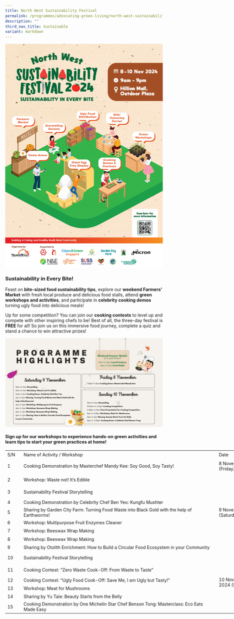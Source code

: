 ```yaml
---
title: North West Sustainability Festival
permalink: /programmes/advocating-green-living/north-west-sustainability-festival/
description: ""
third_nav_title: Sustainable
variant: markdown
---
```

![](/images/Sust_Fest_2024_Poster.jpg)
### **Sustainability in Every Bite!**

Feast on **bite-sized food sustainability tips**, explore our **weekend Farmers’ Market** with fresh local produce and delicious food stalls, attend **green workshops and activities**, and participate in **celebrity cooking demos** turning ugly food into delicious meals! 

Up for some competition? You can join our **cooking contests** to level up and compete with other inspiring chefs to be! Best of all, the three-day festival is **FREE** for all! So join us on this immersive food journey, complete a quiz and stand a chance to win attractive prizes! 

![](/images/Sust_Fest_Schedule_v2.jpg)

#### **Sign up for our workshops to experience hands-on green activities and learn tips to start your green practices at home!**

<table style="border-collapse:collapse;width:986pt" width="1315"><colgroup><col style="width:30pt" width="40"><col style="width:523pt" width="697"><col span="2" style="width:104pt" width="139"><col style="width:225pt" width="300"></colgroup><tbody><tr style="height:15.75pt" height="21"><td style="width:30pt;height:15.75pt" class="xl17" height="21" width="40">S/N</td><td style="width:523pt" class="xl18" width="697">Name of Activity / Workshop</td><td style="width:104pt" class="xl17" width="139">Date</td><td style="width:104pt" class="xl17" width="139">Date &amp; Time</td><td style="width:225pt" class="xl19" width="300">Sign Up</td></tr><tr style="height:15.75pt" height="21"><td style="width:30pt;height:31.5pt" class="xl55" height="42" width="40" rowspan="2">1</td><td style="width:523pt;height:31.5pt" class="xl57" height="42" width="697" rowspan="2">Cooking Demonstration by Masterchef Mandy Kee: Soy Good, Soy Tasty!</td><td style="width:104pt;height:31.5pt" class="xl52" height="42" width="139" rowspan="2">8 November 2024 (Friday)</td><td style="width:104pt;height:31.5pt" class="xl47" height="42" width="139" rowspan="2">7.30pm – 9.00pm</td><td style="width:225pt;height:31.5pt" class="xl49" height="42" width="300" rowspan="2"><a href="https://go.gov.sg/cookingdemo-chefmandykee">https://go.gov.sg/cookingdemo-chefmandykee</a></td></tr><tr style="height:15.75pt" height="21"></tr><tr style="height:15.75pt" height="21"><td style="height:15.75pt" class="xl21" height="21">2</td><td class="xl22">Workshop: Waste not! It’s Edible</td><td style="width:104pt;height:126.0pt" class="xl52" height="168" width="139" rowspan="8">9 November 2024 (Saturday)</td><td class="xl23">10.00am – 11.00am</td><td class="xl24"><a href="https://go.gov.sg/wastenot-itsedible">https://go.gov.sg/wastenot-itsedible</a></td></tr><tr style="height:15.75pt" height="21"><td style="height:15.75pt" class="xl25" height="21">3</td><td class="xl26">Sustainability Festival Storytelling</td><td class="xl23">10.00am – 11.00am</td><td class="xl24"><a href="https://go.gov.sg/sustfeststorytelling-session1">https://go.gov.sg/sustfeststorytelling-session1</a></td></tr><tr style="height:15.75pt" height="21"><td style="width:30pt;height:15.75pt" class="xl27" height="21" width="40">4</td><td class="xl28">Cooking Demonstration by Celebrity Chef Ben Yeo: Kungfu Mushter</td><td class="xl23">12.00pm – 1.00pm</td><td class="xl24"><a href="https://go.gov.sg/cookingdemo-chefbenyeo">https://go.gov.sg/cookingdemo-chefbenyeo</a></td></tr><tr style="height:15.75pt" height="21"><td style="height:15.75pt" class="xl29" height="21">5</td><td class="xl30">Sharing by Garden City Farm: Turning Food Waste into Black Gold with the help of Earthworms!</td><td class="xl23">1.00pm – 2.00pm</td><td class="xl24"><a href="https://go.gov.sg/turnfoodwasteintoblackgold">https://go.gov.sg/turnfoodwasteintoblackgold</a></td></tr><tr style="height:15.75pt" height="21"><td style="height:15.75pt" class="xl21" height="21">6</td><td class="xl22">Workshop: Multipurpose Fruit Enzymes Cleaner</td><td class="xl23">2.00pm – 3.00pm</td><td class="xl24"><a href="https://go.gov.sg/multipurposefruitenzymescleaner">https://go.gov.sg/multipurposefruitenzymescleaner</a></td></tr><tr style="height:15.75pt" height="21"><td style="height:15.75pt" class="xl21" height="21">7</td><td class="xl22">Workshop: Beeswax Wrap Making</td><td class="xl23">4.00pm – 5.00pm</td><td class="xl24"><a href="https://go.gov.sg/beeswrapwaxmaking-session1">https://go.gov.sg/beeswrapwaxmaking-session1</a></td></tr><tr style="height:15.75pt" height="21"><td style="height:15.75pt" class="xl21" height="21">8</td><td class="xl22">Workshop: Beeswax Wrap Making</td><td class="xl23">6.00pm – 7.00pm</td><td class="xl24"><a href="https://go.gov.sg/beeswrapwaxmaking-session2">https://go.gov.sg/beeswrapwaxmaking-session2</a></td></tr><tr style="height:15.75pt" height="21"><td style="height:15.75pt" class="xl29" height="21">9</td><td class="xl30">Sharing by Otolith Enrichment: How to Build a Circular Food Ecosystem in your Community</td><td class="xl23">6.00pm – 7.00pm</td><td class="xl24"><a href="https://go.gov.sg/howtobuildcircularfoodeconomy">https://go.gov.sg/howtobuildcircularfoodeconomy</a></td></tr><tr style="height:15.75pt" height="21"><td style="height:15.75pt" class="xl25" height="21">10</td><td class="xl26">Sustainability Festival Storytelling</td><td style="width:104pt;height:94.5pt" class="xl52" height="126" width="139" rowspan="6">10 November 2024 (Sunday)</td><td class="xl23">10.00am – 11.00am</td><td class="xl24"><a href="https://go.gov.sg/sustfeststorytelling-session3">https://go.gov.sg/sustfeststorytelling-session3</a></td></tr><tr style="height:15.75pt" height="21"><td style="width:30pt;height:15.75pt" class="xl31" height="21" width="40">11</td><td class="xl32">Cooking Contest: “Zero Waste Cook-Off: From Waste to Taste”</td><td class="xl23">10.30am – 11.45am</td><td class="xl24"><a href="https://go.gov.sg/zerowastecookingcontest">https://go.gov.sg/zerowastecookingcontest</a></td></tr><tr style="height:15.75pt" height="21"><td style="width:30pt;height:15.75pt" class="xl31" height="21" width="40">12</td><td class="xl32">Cooking Contest: “Ugly Food Cook-Off: Save Me, I am Ugly but Tasty!”</td><td class="xl23">1.00pm – 2.15pm</td><td class="xl24"><a href="https://go.gov.sg/uglyfoodcookingcontest">https://go.gov.sg/uglyfoodcookingcontest</a></td></tr><tr style="height:15.75pt" height="21"><td style="height:15.75pt" class="xl21" height="21">13</td><td class="xl22">Workshop: Meat for Mushrooms</td><td class="xl23">3.00pm – 4.30pm</td><td class="xl24"><a href="https://go.gov.sg/meatformushrooms">https://go.gov.sg/meatformushrooms</a></td></tr><tr style="height:15.75pt" height="21"><td style="height:15.75pt" class="xl29" height="21">14</td><td class="xl30">Sharing by Yu Taie: Beauty Starts from the Belly </td><td class="xl23">4.00pm – 5.00pm</td><td class="xl24"><a href="https://go.gov.sg/beautystartsfromthebelly">https://go.gov.sg/beautystartsfromthebelly</a></td></tr><tr style="height:15.75pt" height="21"><td style="height:15.75pt" class="xl33" height="21">15</td><td class="xl28">Cooking Demonstration by One Michelin Star Chef Benson Tong: Masterclass: Eco Eats Made Easy</td><td class="xl23">5.00pm – 6.30pm</td><td class="xl24"><a href="https://go.gov.sg/cookingdemo-chefbensontong">https://go.gov.sg/cookingdemo-chefbensontong</a></td></tr></tbody></table>
